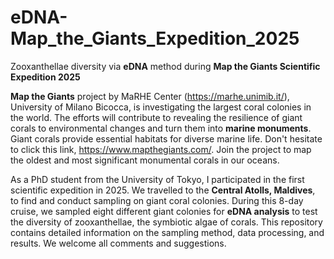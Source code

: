 # eDNA-Map_the_Giants_Expedition_2025
Zooxanthellae diversity via **eDNA** method during **Map the Giants Scientific Expedition 2025**  

**Map the Giants** project by MaRHE Center (https://marhe.unimib.it/), University of Milano Bicocca, is investigating the largest coral colonies in the world. The efforts will contribute to revealing the resilience of giant corals to environmental changes and turn them into **marine monuments**. Giant corals provide essential habitats for diverse marine life. Don't hesitate to click this link, https://www.mapthegiants.com/. Join the project to map the oldest and most significant monumental corals in our oceans.  
  
As a PhD student from the University of Tokyo, I participated in the first scientific expedition in 2025. We travelled to the **Central Atolls, Maldives**, to find and conduct sampling on giant coral colonies. During this 8-day cruise, we sampled eight different giant colonies for **eDNA analysis** to test the diversity of zooxanthellae, the symbiotic algae of corals. This repository contains detailed information on the sampling method, data processing, and results. We welcome all comments and suggestions.
